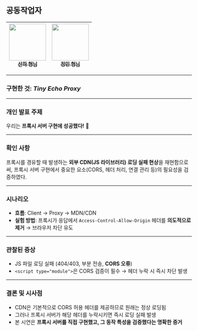 ## 공동작업자

| [<img src="https://github.com/wonsanha98.png?size=100" width="100px;"> <br> <sub>산하 형님</sub>](https://github.com/wonsanha98) | [<img src="https://github.com/JOJoungMin.png?size=100" width="100px;"> <br> <sub>정민 형님</sub>](https://github.com/JOJoungMin) |
|---|---|


---

### **구현한 것**: *Tiny Echo Proxy*

---

### 개인 발표 주제

우리는 **프록시 서버 구현에 성공했다!** 🎉

---

### 확인 사항
프록시를 경유할 때 발생하는 **외부 CDN(JS 라이브러리) 로딩 실패 현상**을 재현함으로써, 프록시 서버 구현에서 중요한 요소(CORS, 헤더 처리, 연결 관리 등)의 필요성을 검증하였다.

---

### 시나리오
* **흐름**: Client → Proxy → MDN/CDN
* **실험 방법**: 프록시가 응답에서 `Access-Control-Allow-Origin` 헤더를 **의도적으로 제거** → 브라우저 차단 유도

---

### 관찰된 증상

* JS 파일 로딩 실패 (404/403, 부분 전송, **CORS 오류**)
* `<script type="module">`은 CORS 검증이 필수 → 헤더 누락 시 즉시 차단 발생

---

### 결론 및 시사점

* CDN은 기본적으로 CORS 허용 헤더를 제공하므로 원래는 정상 로딩됨
* 그러나 프록시 서버가 해당 헤더를 누락시키면 즉시 로딩 실패 발생
* 본 시연은 **프록시 서버를 직접 구현했고, 그 동작 특성을 검증했다는 명확한 증거**
